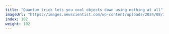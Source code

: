 ```yaml
---
title: "Quantum trick lets you cool objects down using nothing at all"
imageUrl: "https://images.newscientist.com/wp-content/uploads/2024/08/19160033/SEI_217598995.jpg?width=788"
index: 102
weight: 102
---
```

